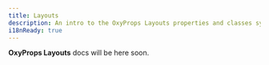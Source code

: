 ```yaml
---
title: Layouts
description: An intro to the OxyProps Layouts properties and classes syntax.
i18nReady: true
---
```


**OxyProps Layouts** docs will be here soon.
